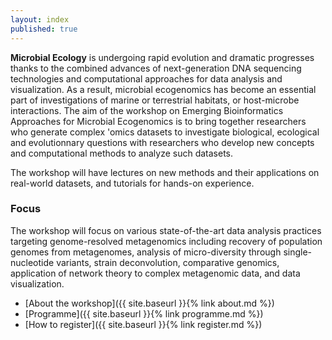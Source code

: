 ```yaml
---
layout: index
published: true
---
```


**Microbial Ecology** is undergoing rapid evolution and dramatic progresses thanks to the combined advances of next-generation DNA sequencing technologies and computational approaches for data analysis and visualization. 
As a result, microbial ecogenomics has become an essential part of investigations of marine or terrestrial habitats, or host-microbe interactions. 
The aim of the  workshop on Emerging Bioinformatics Approaches for Microbial Ecogenomics is to bring together researchers who generate complex 'omics datasets to investigate biological, ecological and evolutionnary questions with researchers who develop new concepts and computational methods to analyze such datasets.

The workshop will have lectures on new methods and their applications on real-world datasets, and  tutorials for hands-on experience.

### Focus

The workshop will focus on various state-of-the-art data analysis practices targeting genome-resolved metagenomics including recovery of population genomes from metagenomes, analysis of micro-diversity through single-nucleotide variants, strain deconvolution, comparative genomics, application of network theory to complex metagenomic data, and data visualization.

* [About the workshop]({{ site.baseurl }}{% link about.md %})
* [Programme]({{ site.baseurl }}{% link programme.md %})
* [How to register]({{ site.baseurl }}{% link register.md %})